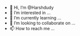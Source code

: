 - 👋 Hi, I’m @Harshdudy
- 👀 I’m interested in ...
- 🌱 I’m currently learning ...
- 💞️ I’m looking to collaborate on ...
- 📫 How to reach me ...

<!---
Harshdudy/Harshdudy is a ✨ special ✨ repository because its `README.md` (this file) appears on your GitHub profile.
You can click the Preview link to take a look at your changes.
--->

